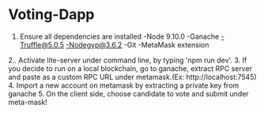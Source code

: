 # Voting-Dapp

1. Ensure all dependencies are installed
   -Node 9.10.0
   -Ganache
   -Truffle@5.0.5
   -Nodegyp@3.6.2
   -Git
   -MetaMask extension
   
2.. Activate lite-server under command line, by typing 'npm run dev'. 
3. If you decide to run on a local blockchain, go to ganache, 
   extract RPC server and paste as a custom RPC URL under metamask.(Ex: http://localhost:7545)
4. Import a new account on metamask by extracting a private key from ganache
5. On the client side, choose candidate to vote and submit under meta-mask!
